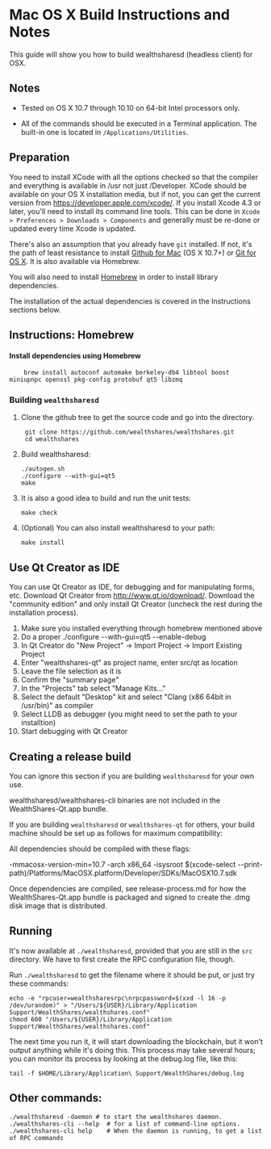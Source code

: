 Mac OS X Build Instructions and Notes
====================================
This guide will show you how to build wealthsharesd (headless client) for OSX.

Notes
-----

* Tested on OS X 10.7 through 10.10 on 64-bit Intel processors only.

* All of the commands should be executed in a Terminal application. The
built-in one is located in `/Applications/Utilities`.

Preparation
-----------

You need to install XCode with all the options checked so that the compiler
and everything is available in /usr not just /Developer. XCode should be
available on your OS X installation media, but if not, you can get the
current version from https://developer.apple.com/xcode/. If you install
Xcode 4.3 or later, you'll need to install its command line tools. This can
be done in `Xcode > Preferences > Downloads > Components` and generally must
be re-done or updated every time Xcode is updated.

There's also an assumption that you already have `git` installed. If
not, it's the path of least resistance to install [Github for Mac](https://mac.github.com/)
(OS X 10.7+) or
[Git for OS X](https://code.google.com/p/git-osx-installer/). It is also
available via Homebrew.

You will also need to install [Homebrew](http://brew.sh) in order to install library
dependencies.

The installation of the actual dependencies is covered in the Instructions
sections below.

Instructions: Homebrew
----------------------

#### Install dependencies using Homebrew

        brew install autoconf automake berkeley-db4 libtool boost miniupnpc openssl pkg-config protobuf qt5 libzmq

### Building `wealthsharesd`

1. Clone the github tree to get the source code and go into the directory.

        git clone https://github.com/wealthshares/wealthshares.git
        cd wealthshares

2.  Build wealthsharesd:

        ./autogen.sh
        ./configure --with-gui=qt5
        make

3.  It is also a good idea to build and run the unit tests:

        make check

4.  (Optional) You can also install wealthsharesd to your path:

        make install

Use Qt Creator as IDE
------------------------
You can use Qt Creator as IDE, for debugging and for manipulating forms, etc.
Download Qt Creator from http://www.qt.io/download/. Download the "community edition" and only install Qt Creator (uncheck the rest during the installation process).

1. Make sure you installed everything through homebrew mentioned above
2. Do a proper ./configure --with-gui=qt5 --enable-debug
3. In Qt Creator do "New Project" -> Import Project -> Import Existing Project
4. Enter "wealthshares-qt" as project name, enter src/qt as location
5. Leave the file selection as it is
6. Confirm the "summary page"
7. In the "Projects" tab select "Manage Kits..."
8. Select the default "Desktop" kit and select "Clang (x86 64bit in /usr/bin)" as compiler
9. Select LLDB as debugger (you might need to set the path to your installtion)
10. Start debugging with Qt Creator

Creating a release build
------------------------
You can ignore this section if you are building `wealthsharesd` for your own use.

wealthsharesd/wealthshares-cli binaries are not included in the WealthShares-Qt.app bundle.

If you are building `wealthsharesd` or `wealthshares-qt` for others, your build machine should be set up
as follows for maximum compatibility:

All dependencies should be compiled with these flags:

 -mmacosx-version-min=10.7
 -arch x86_64
 -isysroot $(xcode-select --print-path)/Platforms/MacOSX.platform/Developer/SDKs/MacOSX10.7.sdk

Once dependencies are compiled, see release-process.md for how the WealthShares-Qt.app
bundle is packaged and signed to create the .dmg disk image that is distributed.

Running
-------

It's now available at `./wealthsharesd`, provided that you are still in the `src`
directory. We have to first create the RPC configuration file, though.

Run `./wealthsharesd` to get the filename where it should be put, or just try these
commands:

    echo -e "rpcuser=wealthsharesrpc\nrpcpassword=$(xxd -l 16 -p /dev/urandom)" > "/Users/${USER}/Library/Application Support/WealthShares/wealthshares.conf"
    chmod 600 "/Users/${USER}/Library/Application Support/WealthShares/wealthshares.conf"

The next time you run it, it will start downloading the blockchain, but it won't
output anything while it's doing this. This process may take several hours;
you can monitor its process by looking at the debug.log file, like this:

    tail -f $HOME/Library/Application\ Support/WealthShares/debug.log

Other commands:
-------

    ./wealthsharesd -daemon # to start the wealthshares daemon.
    ./wealthshares-cli --help  # for a list of command-line options.
    ./wealthshares-cli help    # When the daemon is running, to get a list of RPC commands
